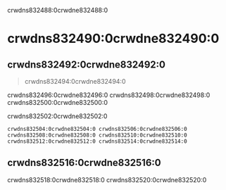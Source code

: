 crwdns832488:0crwdne832488:0
# crwdns832490:0crwdne832490:0

## crwdns832492:0crwdne832492:0

> crwdns832494:0crwdne832494:0

crwdns832496:0crwdne832496:0 crwdns832498:0crwdne832498:0 crwdns832500:0crwdne832500:0

crwdns832502:0crwdne832502:0

```{figure} ../figures/research-tools.jpg
crwdns832504:0crwdne832504:0 crwdns832506:0crwdne832506:0
crwdns832508:0crwdne832508:0 crwdns832510:0crwdne832510:0 crwdns832512:0crwdne832512:0 crwdns832514:0crwdne832514:0
```

## crwdns832516:0crwdne832516:0

crwdns832518:0crwdne832518:0 crwdns832520:0crwdne832520:0
